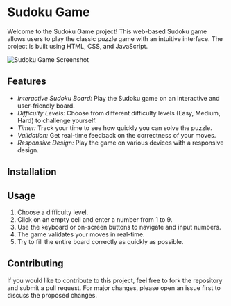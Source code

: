 

# Sudoku Game


Welcome to the Sudoku Game project! This web-based Sudoku game allows users to play the classic puzzle game with an intuitive interface. The project is built using HTML, CSS, and JavaScript.

![Sudoku Game Screenshot](screenshot.png)

## Features

- *Interactive Sudoku Board:* Play the Sudoku game on an interactive and user-friendly board.
- *Difficulty Levels:* Choose from different difficulty levels (Easy, Medium, Hard) to challenge yourself.
- *Timer:* Track your time to see how quickly you can solve the puzzle.
- *Validation:* Get real-time feedback on the correctness of your moves.
- *Responsive Design:* Play the game on various devices with a responsive design.

## Installation


## Usage

1. Choose a difficulty level.
2. Click on an empty cell and enter a number from 1 to 9.
3. Use the keyboard or on-screen buttons to navigate and input numbers.
4. The game validates your moves in real-time.
5. Try to fill the entire board correctly as quickly as possible.

## Contributing

If you would like to contribute to this project, feel free to fork the repository and submit a pull request. For major changes, please open an issue first to discuss the proposed changes.

